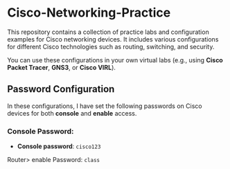 # Cisco-Networking-Practice

This repository contains a collection of practice labs and configuration examples for Cisco networking devices. It includes various configurations for different Cisco technologies such as routing, switching, and security.

You can use these configurations in your own virtual labs (e.g., using **Cisco Packet Tracer**, **GNS3**, or **Cisco VIRL**).

## Password Configuration

In these configurations, I have set the following passwords on Cisco devices for both **console** and **enable** access.

### Console Password:
- **Console password**: `cisco123`

Router> enable
Password: `class`

